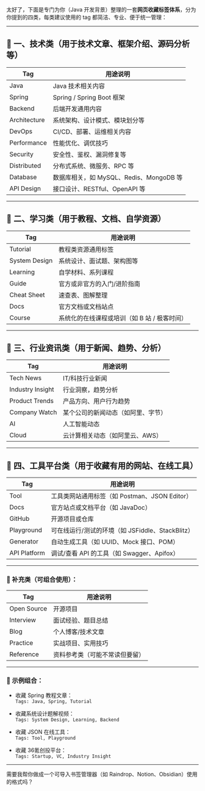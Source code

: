 太好了，下面是专门为你（Java 开发背景）整理的一套**网页收藏标签体系**，分为你提到的四类，每类建议使用的 tag 都简洁、专业、便于统一管理：

---

## 🧠 一、技术类（用于技术文章、框架介绍、源码分析等）

|Tag|用途说明|
|---|---|
|Java|Java 技术相关内容|
|Spring|Spring / Spring Boot 框架|
|Backend|后端开发通用内容|
|Architecture|系统架构、设计模式、模块划分等|
|DevOps|CI/CD、部署、运维相关内容|
|Performance|性能优化、调优技巧|
|Security|安全性、鉴权、漏洞修复等|
|Distributed|分布式系统、微服务、RPC 等|
|Database|数据库相关，如 MySQL、Redis、MongoDB 等|
|API Design|接口设计、RESTful、OpenAPI 等|

---

## 📘 二、学习类（用于教程、文档、自学资源）

|Tag|用途说明|
|---|---|
|Tutorial|教程类资源通用标签|
|System Design|系统设计、面试题、架构图等|
|Learning|自学材料、系列课程|
|Guide|官方或非官方的入门/进阶指南|
|Cheat Sheet|速查表、图解整理|
|Docs|官方文档或文档站点|
|Course|系统化的在线课程或培训（如 B 站 / 极客时间）|

---

## 📰 三、行业资讯类（用于新闻、趋势、分析）

|Tag|用途说明|
|---|---|
|Tech News|IT/科技行业新闻|
|Industry Insight|行业洞察，趋势分析|
|Product Trends|产品方向、用户行为趋势|
|Company Watch|某个公司的新闻动态（如阿里、字节）|
|AI|人工智能动态|
|Cloud|云计算相关动态（如阿里云、AWS）|

---

## 💼 四、工具平台类（用于收藏有用的网站、在线工具）

|Tag|用途说明|
|---|---|
|Tool|工具类网站通用标签（如 Postman、JSON Editor）|
|Docs|官方站点或文档平台（如 JavaDoc）|
|GitHub|开源项目或仓库|
|Playground|可在线运行/测试的环境（如 JSFiddle、StackBlitz）|
|Generator|自动生成工具（如 UUID、Mock 接口、POM）|
|API Platform|调试/查看 API 的工具（如 Swagger、Apifox）|

---

### 🧩 补充类（可组合使用）：

|Tag|用途说明|
|---|---|
|Open Source|开源项目|
|Interview|面试经验、题目总结|
|Blog|个人博客/技术文章|
|Practice|实战项目、实用技巧|
|Reference|资料参考类（可能不常读但要留）|

---

### 📝 示例组合：

- 收藏 Spring 教程文章：  
    `Tags: Java, Spring, Tutorial`
    
- 收藏系统设计题解视频：  
    `Tags: System Design, Learning, Backend`
    
- 收藏 JSON 在线工具：  
    `Tags: Tool, Playground`
    
- 收藏 36氪创投平台：  
    `Tags: Startup, VC, Industry Insight`
    

---

需要我帮你做成一个可导入书签管理器（如 Raindrop、Notion、Obsidian）使用的格式吗？